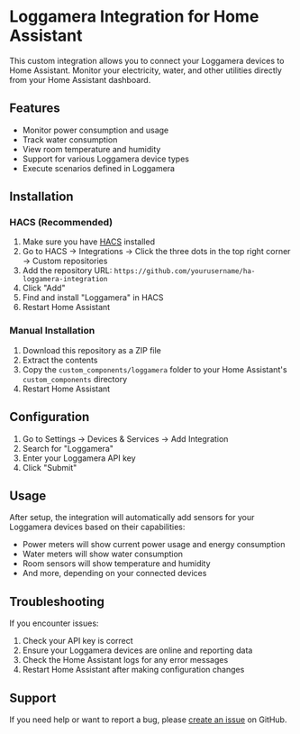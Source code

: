 # Loggamera Integration for Home Assistant

This custom integration allows you to connect your Loggamera devices to Home Assistant. Monitor your electricity, water, and other utilities directly from your Home Assistant dashboard.

## Features

- Monitor power consumption and usage
- Track water consumption
- View room temperature and humidity
- Support for various Loggamera device types
- Execute scenarios defined in Loggamera

## Installation

### HACS (Recommended)

1. Make sure you have [HACS](https://hacs.xyz/) installed
2. Go to HACS → Integrations → Click the three dots in the top right corner → Custom repositories
3. Add the repository URL: `https://github.com/yourusername/ha-loggamera-integration`
4. Click "Add"
5. Find and install "Loggamera" in HACS
6. Restart Home Assistant

### Manual Installation

1. Download this repository as a ZIP file
2. Extract the contents
3. Copy the `custom_components/loggamera` folder to your Home Assistant's `custom_components` directory
4. Restart Home Assistant

## Configuration

1. Go to Settings → Devices & Services → Add Integration
2. Search for "Loggamera"
3. Enter your Loggamera API key
4. Click "Submit"

## Usage

After setup, the integration will automatically add sensors for your Loggamera devices based on their capabilities:

- Power meters will show current power usage and energy consumption
- Water meters will show water consumption
- Room sensors will show temperature and humidity
- And more, depending on your connected devices

## Troubleshooting

If you encounter issues:

1. Check your API key is correct
2. Ensure your Loggamera devices are online and reporting data
3. Check the Home Assistant logs for any error messages
4. Restart Home Assistant after making configuration changes

## Support

If you need help or want to report a bug, please [create an issue](https://github.com/yourusername/ha-loggamera-integration/issues) on GitHub.
